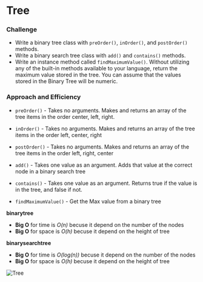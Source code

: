 # Tree

### Challenge
- Write a binary tree class with `preOrder()`, `inOrder()`, and `postOrder()` methods. 
- Write a binary search tree class with `add()` and `contains()` methods.
- Write an instance method called `findMaximumValue()`. Without utilizing any of the built-in methods available to your language, return the maximum value stored in the tree. You can assume that the values stored in the Binary Tree will be numeric.

### Approach and Efficiency
- `preOrder()` - Takes no arguments. Makes and returns an array of the tree items in the order center, left, right.
- `inOrder()` - Takes no arguments. Makes and returns an array of the tree items in the order left, center, right
- `postOrder()` - Takes no arguments. Makes and returns an array of the tree items in the order left, right, center
- `add()` - Takes one value as an argument. Adds that value at the correct node in a binary search tree
- `contains()` - Takes one value as an argument. Returns true if the value is in the tree, and false if not.

- `findMaximumValue()` - Get the Max value from a binary tree

**binarytree**
- **Big O** for time is *O(n)* becuse it depend on the number of the nodes
- **Big O** for space is *O(h)* becuse it depend on the height of tree

**binarysearchtree**
- **Big O** for time is *O(log(n))* becuse it depend on the number of the nodes
- **Big O** for space is *O(h)* becuse it depend on the height of tree



![Tree](./assets/Tree.png)